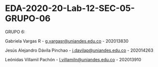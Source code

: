 # EDA-2020-20-Lab-12-SEC-05-GRUPO-06

GRUPO 6:

Gabriela Vargas R - g.vargasr@uniandes.edu.co - 202013830

Jesús Alejandro Dávila Pinchao - j.davilap@uniandes.edu.co - 202014263

Leónidas Villamil Pachón - l.villamiln@uniandes.edu.co - 202013910